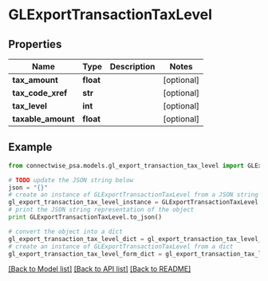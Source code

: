 # GLExportTransactionTaxLevel


## Properties
Name | Type | Description | Notes
------------ | ------------- | ------------- | -------------
**tax_amount** | **float** |  | [optional] 
**tax_code_xref** | **str** |  | [optional] 
**tax_level** | **int** |  | [optional] 
**taxable_amount** | **float** |  | [optional] 

## Example

```python
from connectwise_psa.models.gl_export_transaction_tax_level import GLExportTransactionTaxLevel

# TODO update the JSON string below
json = "{}"
# create an instance of GLExportTransactionTaxLevel from a JSON string
gl_export_transaction_tax_level_instance = GLExportTransactionTaxLevel.from_json(json)
# print the JSON string representation of the object
print GLExportTransactionTaxLevel.to_json()

# convert the object into a dict
gl_export_transaction_tax_level_dict = gl_export_transaction_tax_level_instance.to_dict()
# create an instance of GLExportTransactionTaxLevel from a dict
gl_export_transaction_tax_level_form_dict = gl_export_transaction_tax_level.from_dict(gl_export_transaction_tax_level_dict)
```
[[Back to Model list]](../README.md#documentation-for-models) [[Back to API list]](../README.md#documentation-for-api-endpoints) [[Back to README]](../README.md)


